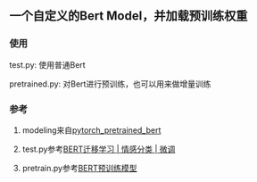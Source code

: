 ## 一个自定义的Bert Model，并加载预训练权重

### 使用

test.py: 使用普通Bert

pretrained.py: 对Bert进行预训练，也可以用来做增量训练

### 参考

1. modeling来自[pytorch_pretrained_bert](https://github.com/SVAIGBA/TwASP/blob/c757769f377de4edc48623cff8cb446f936d14d0/pytorch_pretrained_bert/modeling.py)

2. test.py参考[BERT迁移学习 | 情感分类 | 微调](https://zhuanlan.zhihu.com/p/405550024)

3. pretrain.py参考[BERT预训练模型](https://zhuanlan.zhihu.com/p/404926045)

